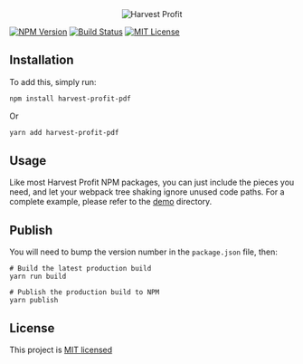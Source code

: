 <div style="text-align: center">
  <img src="https://www.harvestprofit.com/logo.png" alt="Harvest Profit"></img>
</div>

[![NPM Version](https://img.shields.io/npm/v/harvest-profit-pdf.svg)](https://www.npmjs.com/package/harvest-profit-pdf) [![Build Status](https://travis-ci.org/HarvestProfit/harvest-profit-pdf.svg?branch=master)](https://travis-ci.org/HarvestProfit/harvest-profit-pdf) [![MIT License](https://img.shields.io/npm/l/harvest-profit-pdf.svg)](https://github.com/HarvestProfit/harvest-profit-pdf/blob/master/LICENSE.md)

## Installation

To add this, simply run:
```bash
npm install harvest-profit-pdf
```
Or
```bash
yarn add harvest-profit-pdf
```

## Usage

Like most Harvest Profit NPM packages, you can just include the pieces you need, and let your webpack tree shaking ignore unused code paths. For a complete example, please refer to the [demo](https://github.com/HarvestProfit/harvest-profit-pdf/tree/master/demo) directory.

## Publish

You will need to bump the version number in the `package.json` file, then:
```
# Build the latest production build
yarn run build

# Publish the production build to NPM
yarn publish
```

## License
This project is [MIT licensed](https://github.com/HarvestProfit/harvest-profit-pdf/blob/master/LICENSE)
